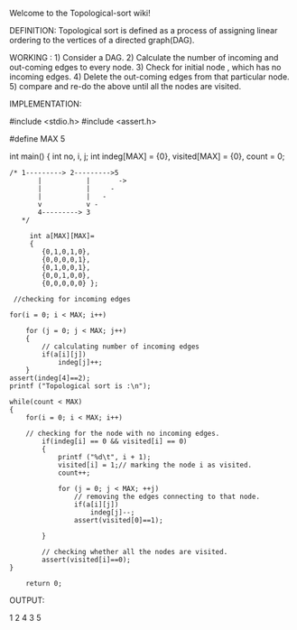 Welcome to the Topological-sort wiki!

DEFINITION: Topological sort is defined as a process of assigning linear ordering to the vertices of a directed graph(DAG).

WORKING : 1) Consider a DAG.
          2) Calculate the number of incoming and out-coming edges to every node.
          3) Check for initial node , which has no incoming edges.
          4) Delete the out-coming edges from that particular node. 
          5) compare and re-do the above until all the nodes are visited.


IMPLEMENTATION:


#include <stdio.h>
#include <assert.h>

#define MAX 5

int main()
{
	int no, i, j;
	int indeg[MAX] = {0}, visited[MAX] = {0}, count = 0;
	
	/* 1---------> 2--------->5
           |           |       ->
           |           |     -
           |           |   -
           v           v -
           4---------> 3
       */

         int a[MAX][MAX]=
         {
         	{0,1,0,1,0},
         	{0,0,0,0,1},
         	{0,1,0,0,1},
         	{0,0,1,0,0},
         	{0,0,0,0,0}	};

     //checking for incoming edges 

	for(i = 0; i < MAX; i++)

		for (j = 0; j < MAX; j++)
		{
			// calculating number of incoming edges
			if(a[i][j])
				indeg[j]++;
		}
	assert(indeg[4]==2);
	printf ("Topological sort is :\n");

    while(count < MAX)
	{
		for(i = 0; i < MAX; i++)

		// checking for the node with no incoming edges. 	
			if(indeg[i] == 0 && visited[i] == 0)
			{
				printf ("%d\t", i + 1);
				visited[i] = 1;// marking the node i as visited.
				count++;
					
				for (j = 0; j < MAX; ++j)
					// removing the edges connecting to that node.
					if(a[i][j])
						indeg[j]--;
					assert(visited[0]==1);
					
			} 

            // checking whether all the nodes are visited.
			assert(visited[i]==0);
	}

		return 0;




OUTPUT:

1 2 4 3 5
